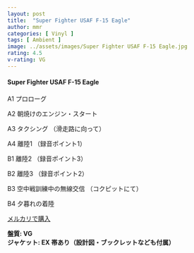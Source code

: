 ```yaml
---
layout: post
title:  "Super Fighter USAF F-15 Eagle"
author: mmr
categories: [ Vinyl ]
tags: [ Ambient ]
image: ../assets/images/Super Fighter USAF F-15 Eagle.jpg
rating: 4.5
v-rating: VG
---
```


#### Super Fighter USAF F-15 Eagle

A1  プロローグ

A2  朝焼けのエンジン・スタート

A3  タクシング （滑走路に向って）

A4  離陸1 （録音ポイント1）

B1  離陸2 （録音ポイント3）

B2  離陸3 （録音ポイント2）

B3  空中戦訓練中の無線交信 （コクピットにて）

B4  夕暮れの着陸


[メルカリで購入](https://jp.mercari.com/item/m59353657032)


<div class="mt-4 mb-4 d-flex align-items-center">
<strong class="mr-1">盤質: VG</strong>
</div>
<div class="mt-4 mb-4 d-flex align-items-center">
<strong class="mr-1">ジャケット: EX 帯あり（設計図・ブックレットなども付属）</strong>
</div>